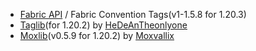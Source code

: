- [Fabric API](https://modrinth.com/mod/fabric-api) / Fabric Convention Tags(v1-1.5.8 for 1.20.3)
- [Taglib](https://modrinth.com/datapack/taglib)(for 1.20.2) by [HeDeAnTheonlyone](https://github.com/HeDeAnTheonlyone)
- [Moxlib](https://modrinth.com/datapack/moxlib)(v0.5.9 for 1.20.2) by [Moxvallix](https://moxvallix.com/)